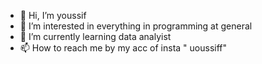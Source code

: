 - 👋 Hi, I’m youssif
- 👀 I’m interested in everything in programming at general 
- 🌱 I’m currently learning data analyist  
- 📫 How to reach me by my acc of insta " uoussiff" 

<!---
youssif00/youssif00 is a ✨ special ✨ repository because its `README.md` (this file) appears on your GitHub profile.
You can click the Preview link to take a look at your changes.
--->
